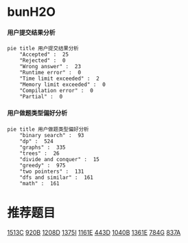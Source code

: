 # bunH2O

<!-- tabs:start -->



#### **用户提交结果分析**

```mermaid
pie title 用户提交结果分析
    "Accepted" :  25
    "Rejected" :  0
    "Wrong answer" :  23
    "Runtime error" :  0
    "Time limit exceeded" :  2
    "Memory limit exceeded" :  0
    "Compilation error" :  0
    "Partial" :  0
```

#### **用户做题类型偏好分析**

```mermaid
pie title 用户做题类型偏好分析
    "binary search" :  93
    "dp" :  524
    "graphs" :  335
    "trees" :  26
    "divide and conquer" :  15
    "greedy" :  975
    "two pointers" :  131
    "dfs and similar" :  161
    "math" :  161
```



<!-- tabs:end -->
# 推荐题目
[1513C](https://codeforces.com/contest/1513/problem/C)
[920B](https://codeforces.com/contest/920/problem/B)
[1208D](https://codeforces.com/contest/1208/problem/D)
[1375I](https://codeforces.com/contest/1375/problem/I)
[1161E](https://codeforces.com/contest/1161/problem/E)
[443D](https://codeforces.com/contest/443/problem/D)
[1040B](https://codeforces.com/contest/1040/problem/B)
[1361E](https://codeforces.com/contest/1361/problem/E)
[784G](https://codeforces.com/contest/784/problem/G)
[837A](https://codeforces.com/contest/837/problem/A)
